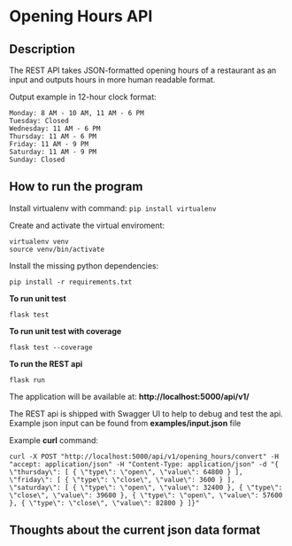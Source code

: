 # Opening Hours API

## Description

The REST API takes JSON-formatted opening hours of a restaurant
as an input and outputs hours in more human readable format.

Output example in 12-hour clock format:
```
Monday: 8 AM - 10 AM, 11 AM - 6 PM
Tuesday: Closed
Wednesday: 11 AM - 6 PM
Thursday: 11 AM - 6 PM
Friday: 11 AM - 9 PM
Saturday: 11 AM - 9 PM
Sunday: Closed
```

## How to run the program

Install virtualenv with command: ```pip install virtualenv```

Create and activate the virtual enviroment:
```
virtualenv venv
source venv/bin/activate
```

Install the missing python dependencies:
```
pip install -r requirements.txt
```

**To run unit test**
```
flask test
```

**To run unit test with coverage**
```
flask test --coverage
```

**To run the REST api**
```
flask run
```

The application will be available at: **http://localhost:5000/api/v1/**

The REST api is shipped with Swagger UI to help to debug and test the api. Example json input can be found from **examples/input.json** file

Example **curl** command:
```
curl -X POST "http://localhost:5000/api/v1/opening_hours/convert" -H "accept: application/json" -H "Content-Type: application/json" -d "{ \"thursday\": [ { \"type\": \"open\", \"value\": 64800 } ], \"friday\": [ { \"type\": \"close\", \"value\": 3600 } ], \"saturday\": [ { \"type\": \"open\", \"value\": 32400 }, { \"type\": \"close\", \"value\": 39600 }, { \"type\": \"open\", \"value\": 57600 }, { \"type\": \"close\", \"value\": 82800 } ]}"
```

## Thoughts about the current json data format


